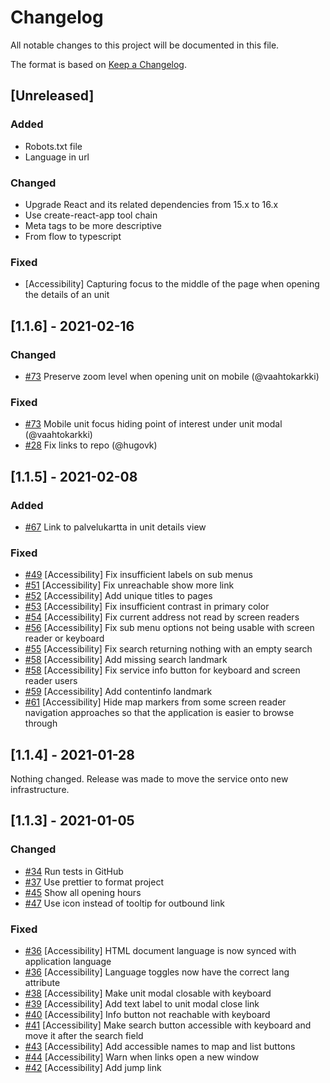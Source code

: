 # Changelog

All notable changes to this project will be documented in this file.

The format is based on [Keep a Changelog](https://keepachangelog.com/en/1.0.0/).

## [Unreleased]

### Added

-   Robots.txt file
-   Language in url

### Changed

-   Upgrade React and its related dependencies from 15.x to 16.x
-   Use create-react-app tool chain
-   Meta tags to be more descriptive
-   From flow to typescript

### Fixed

-   [Accessibility] Capturing focus to the middle of the page when opening the details of an unit

## [1.1.6] - 2021-02-16

### Changed

-   [#73](https://github.com/City-of-Helsinki/outdoors-sports-map/pull/73) Preserve zoom level when opening unit on mobile (@vaahtokarkki)

### Fixed

-   [#73](https://github.com/City-of-Helsinki/outdoors-sports-map/pull/73) Mobile unit focus hiding point of interest under unit modal (@vaahtokarkki)
-   [#28](https://github.com/City-of-Helsinki/outdoors-sports-map/pull/28) Fix links to repo (@hugovk)

## [1.1.5] - 2021-02-08

### Added

-   [#67](https://github.com/City-of-Helsinki/outdoors-sports-map/pull/67) Link to palvelukartta in unit details view

### Fixed

-   [#49](https://github.com/City-of-Helsinki/outdoors-sports-map/pull/49) [Accessibility] Fix insufficient labels on sub menus
-   [#51](https://github.com/City-of-Helsinki/outdoors-sports-map/pull/51) [Accessibility] Fix unreachable show more link
-   [#52](https://github.com/City-of-Helsinki/outdoors-sports-map/pull/52) [Accessibility] Add unique titles to pages
-   [#53](https://github.com/City-of-Helsinki/outdoors-sports-map/pull/53) [Accessibility] Fix insufficient contrast in primary color
-   [#54](https://github.com/City-of-Helsinki/outdoors-sports-map/pull/54) [Accessibility] Fix current address not read by screen readers
-   [#56](https://github.com/City-of-Helsinki/outdoors-sports-map/pull/56) [Accessibility] Fix sub menu options not being usable with screen reader or keyboard
-   [#55](https://github.com/City-of-Helsinki/outdoors-sports-map/pull/55) [Accessibility] Fix search returning nothing with an empty search
-   [#58](https://github.com/City-of-Helsinki/outdoors-sports-map/pull/58) [Accessibility] Add missing search landmark
-   [#58](https://github.com/City-of-Helsinki/outdoors-sports-map/pull/58) [Accessibility] Fix service info button for keyboard and screen reader users
-   [#59](https://github.com/City-of-Helsinki/outdoors-sports-map/pull/59) [Accessibility] Add contentinfo landmark
-   [#61](https://github.com/City-of-Helsinki/outdoors-sports-map/pull/61) [Accessibility] Hide map markers from some screen reader navigation approaches so that the application is easier to browse through

## [1.1.4] - 2021-01-28

Nothing changed. Release was made to move the service onto new infrastructure.

## [1.1.3] - 2021-01-05

### Changed

-   [#34](https://github.com/City-of-Helsinki/outdoors-sports-map/pull/34) Run tests in GitHub
-   [#37](https://github.com/City-of-Helsinki/outdoors-sports-map/pull/34) Use prettier to format project
-   [#45](https://github.com/City-of-Helsinki/outdoors-sports-map/pull/45) Show all opening hours
-   [#47](https://github.com/City-of-Helsinki/outdoors-sports-map/pull/47) Use icon instead of tooltip for outbound link

### Fixed

-   [#36](https://github.com/City-of-Helsinki/outdoors-sports-map/pull/36) [Accessibility] HTML document language is now synced with application language
-   [#36](https://github.com/City-of-Helsinki/outdoors-sports-map/pull/36) [Accessibility] Language toggles now have the correct lang attribute
-   [#38](https://github.com/City-of-Helsinki/outdoors-sports-map/pull/38) [Accessibility] Make unit modal closable with keyboard
-   [#39](https://github.com/City-of-Helsinki/outdoors-sports-map/pull/39) [Accessibility] Add text label to unit modal close link
-   [#40](https://github.com/City-of-Helsinki/outdoors-sports-map/pull/40) [Accessibility] Info button not reachable with keyboard
-   [#41](https://github.com/City-of-Helsinki/outdoors-sports-map/pull/41) [Accessibility] Make search button accessible with keyboard and move it after the search field
-   [#43](https://github.com/City-of-Helsinki/outdoors-sports-map/pull/43) [Accessibility] Add accessible names to map and list buttons
-   [#44](https://github.com/City-of-Helsinki/outdoors-sports-map/pull/44) [Accessibility] Warn when links open a new window
-   [#42](https://github.com/City-of-Helsinki/outdoors-sports-map/pull/42) [Accessibility] Add jump link
